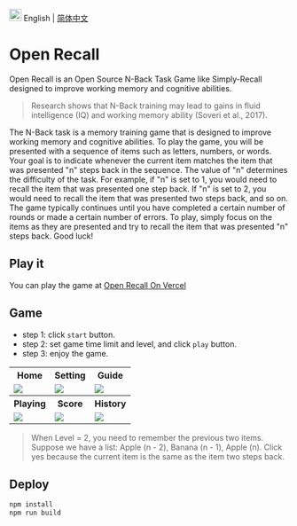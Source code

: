 <img src="https://ch-resources.oss-cn-shanghai.aliyuncs.com/images/lang-icons/icon128px.png" width="22px" /> English | [简体中文](./README.zh-CN.md)


# Open Recall

Open Recall is an Open Source N-Back Task Game like Simply-Recall designed to improve working memory and cognitive abilities.

> Research shows that N-Back training may lead to gains in fluid intelligence (IQ) and working memory ability (Soveri et al., 2017).

The N-Back task is a memory training game that is designed to improve working memory and cognitive abilities. To play the game, you will be presented with a sequence of items such as letters, numbers, or words. Your goal is to indicate whenever the current item matches the item that was presented "n" steps back in the sequence. The value of "n" determines the difficulty of the task. For example, if "n" is set to 1, you would need to recall the item that was presented one step back. If "n" is set to 2, you would need to recall the item that was presented two steps back, and so on. The game typically continues until you have completed a certain number of rounds or made a certain number of errors. To play, simply focus on the items as they are presented and try to recall the item that was presented "n" steps back. Good luck!

## Play it

You can play the game at [Open Recall On Vercel](https://open-recall.vercel.app/)

## Game

+ step 1: click `start` button.
+ step 2: set game time limit and level, and click `play` button.
+ step 3: enjoy the game.

<table>
    <tr>
        <th>Home</th>
        <th>Setting</th>
        <th>Guide</th>
    </tr>
    <tr>
        <td><img src="https://ch-open-sharing.oss-us-west-1.aliyuncs.com/open-recall/open-recall-home.png" /></td>
        <td><img src="https://ch-open-sharing.oss-us-west-1.aliyuncs.com/open-recall/open-recall-play.png" /></td>
        <td><img src="https://ch-open-sharing.oss-us-west-1.aliyuncs.com/open-recall/open-recall-desc.png" /></td>
    </tr>
    <tr>
        <th>Playing</th>
        <th>Score</th>
        <th>History</th>
    </tr>
    <tr>
        <td><img src="https://ch-open-sharing.oss-us-west-1.aliyuncs.com/open-recall/open-recall-game.png" /></td>
        <td><img src="https://ch-open-sharing.oss-us-west-1.aliyuncs.com/open-recall/open-recall-result.png" /></td>
        <td><img src="https://ch-open-sharing.oss-us-west-1.aliyuncs.com/open-recall/recall-history.png" /></td>
    </tr>

</table>

> When Level = 2, you need to remember the previous two items. Suppose we have a list: Apple (n - 2), Banana (n - 1), Apple (n). Click yes because the current item is the same as the item two steps back.


## Deploy

```bash
npm install
npm run build
```
